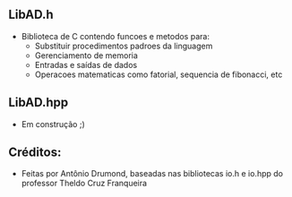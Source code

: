 ## LibAD.h
+ Biblioteca de C contendo funcoes e metodos para:
    + Substituir procedimentos padroes da linguagem
    + Gerenciamento de memoria
    + Entradas e saídas de dados
    + Operacoes matematicas como fatorial, sequencia de fibonacci, etc
 
## LibAD.hpp
+ Em construção ;)


## Créditos:
+ Feitas por Antônio Drumond, baseadas nas bibliotecas io.h e io.hpp do professor Theldo Cruz Franqueira
